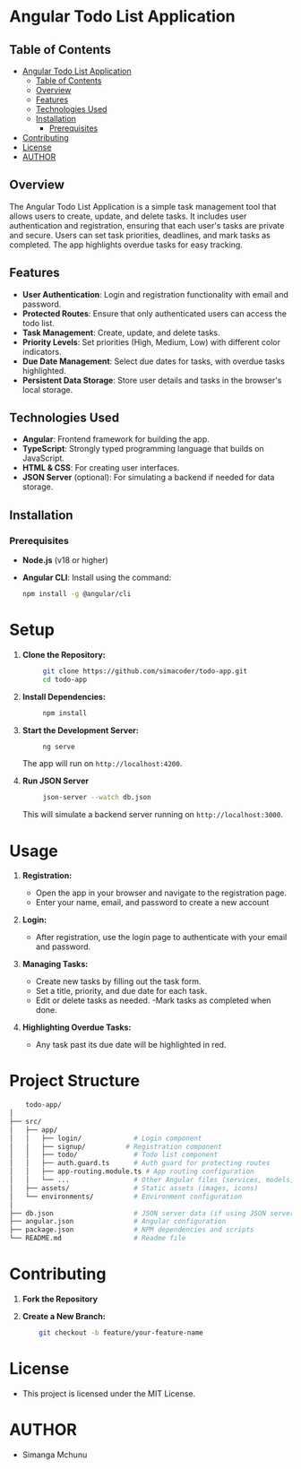 
# Angular Todo List Application

## Table of Contents

- [Angular Todo List Application](#angular-todo-list-application)
  - [Table of Contents](#table-of-contents)
  - [Overview](#overview)
  - [Features](#features)
  - [Technologies Used](#technologies-used)
  - [Installation](#installation)
    - [Prerequisites](#prerequisites)
- [Contributing](#contributing)
- [License](#license)
- [AUTHOR](#author)

## Overview

The Angular Todo List Application is a simple task management tool that allows users to create, update, and delete tasks. It includes user authentication and registration, ensuring that each user's tasks are private and secure. Users can set task priorities, deadlines, and mark tasks as completed. The app highlights overdue tasks for easy tracking.

## Features

- **User Authentication**: Login and registration functionality with email and password.
- **Protected Routes**: Ensure that only authenticated users can access the todo list.
- **Task Management**: Create, update, and delete tasks.
- **Priority Levels**: Set priorities (High, Medium, Low) with different color indicators.
- **Due Date Management**: Select due dates for tasks, with overdue tasks highlighted.
- **Persistent Data Storage**: Store user details and tasks in the browser's local storage.
  
## Technologies Used

- **Angular**: Frontend framework for building the app.
- **TypeScript**: Strongly typed programming language that builds on JavaScript.
- **HTML & CSS**: For creating user interfaces.
- **JSON Server** (optional): For simulating a backend if needed for data storage.

## Installation

### Prerequisites

- **Node.js** (v18 or higher)
- **Angular CLI**: Install using the command:

  ```bash
  npm install -g @angular/cli
    ```

# Setup

1. **Clone the Repository:**
   
   ```bash
        git clone https://github.com/simacoder/todo-app.git
        cd todo-app
    ```
2. **Install Dependencies:**
   
   ```bash
        npm install
    ```
3. **Start the Development Server:**
   
   ```bash
        ng serve
    ```
    The app will run on `http://localhost:4200`.
4. **Run JSON Server**
   
   ```bash
        json-server --watch db.json
    ```
    This will simulate a backend server running on `http://localhost:3000`.


# Usage

1. **Registration:**

   - Open the app in your browser and navigate to the registration page.
   - Enter your name, email, and password to create a new account

2. **Login:**

    - After registration, use the login page to authenticate with your email and password.

3. **Managing Tasks:**

    - Create new tasks by filling out the task form.
    - Set a title, priority, and due date for each task.
    - Edit or delete tasks as needed.
    -Mark tasks as completed when done.

4. **Highlighting Overdue Tasks:**

    - Any task past its due date will be highlighted in red.
  
# Project Structure

```bash
    todo-app/
│
├── src/
│   ├── app/
│   │   ├── login/             # Login component
│   │   ├── signup/          # Registration component
│   │   ├── todo/              # Todo list component
│   │   ├── auth.guard.ts      # Auth guard for protecting routes
│   │   ├── app-routing.module.ts # App routing configuration
│   │   └── ...                # Other Angular files (services, models, etc.)
│   ├── assets/                # Static assets (images, icons)
│   └── environments/          # Environment configuration
│
├── db.json                    # JSON server data (if using JSON server)
├── angular.json               # Angular configuration
├── package.json               # NPM dependencies and scripts
└── README.md                  # Readme file


```

# Contributing

1. **Fork the Repository**
2. **Create a New Branch:**

    ```bash
        git checkout -b feature/your-feature-name

    ```

# License

- This project is licensed under the MIT License.
  
# AUTHOR

- Simanga Mchunu
